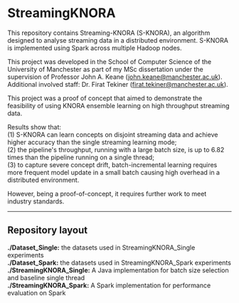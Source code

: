 StreamingKNORA
========

This repository contains Streaming-KNORA (S-KNORA), an algorithm designed to analyse streaming data in a distributed environment. S-KNORA is implemented using Spark across multiple Hadoop nodes.

This project was developed in the School of Computer Science of the University of Manchester as part of my MSc dissertation under the supervision of Professor John A. Keane (john.keane@manchester.ac.uk). Additional involved staff: Dr. Firat Tekiner (firat.tekiner@manchester.ac.uk).

This project was a proof of concept that aimed to demonstrate the feasibility of using KNORA ensemble learning on high throughput streaming data.

Results show that: <br />
(1) S-KNORA can learn concepts on disjoint streaming data and achieve higher accuracy than the single streaming learning mode; <br />
(2) the pipeline's throughput, running with a large batch size, is up to 6.82 times than the pipeline running on a single thread; <br />
(3) to capture severe concept drift, batch-incremental learning requires more frequent model update in a small batch causing high overhead in a distributed environment.

However, being a proof-of-concept, it requires further work to meet industry standards.

---------

## Repository layout<br />
__./Dataset_Single:__ the datasets used in StreamingKNORA_Single experiments<br />
__./Dataset_Spark:__ the datasets used in StreamingKNORA_Spark experiments<br />
__./StreamingKNORA_Single:__ A Java implementation for batch size selection and  baseline single thread<br />
__./StreamingKNORA_Spark:__ A Spark implementation for performance evaluation on Spark <br />
